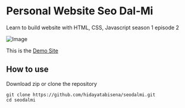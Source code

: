 # Personal Website Seo Dal-Mi
Learn to build website with HTML, CSS, Javascript season 1 episode 2

![Image](https://res.cloudinary.com/moyadev/image/upload/v1610709572/Moyadev/bright-office-environment-mockup-with-macbook-air.jpg)

This is the [Demo Site](https://seo-dalmi.netlify.app/)

## How to use

Download zip or clone the repository

```
git clone https://github.com/hidayatabisena/seodalmi.git
cd seodalmi
```